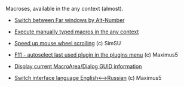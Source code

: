 Macroses, available in the any context (almost).

  * [Switch between Far windows by Alt-Number](Common_AltScreens.md)

  * [Execute manually typed macros in the any context](Common_InputMacro.md)

  * [Speed up mouse wheel scrolling](Common_Wheel.md) (c) SimSU

  * [F11 - autoselect last used plugin in the plugins menu](Common_F11.md) (c) Maximus5

  * [Display current MacroArea/Dialog GUID information](Common_MacroAreaInfo.md)

  * [Switch interface language English&lt;--&gt;Russian](Common_LanguageSwitch.md)  (c) Maximus5